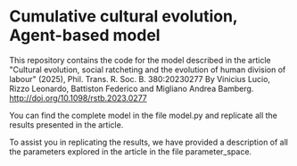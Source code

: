# Cumulative cultural evolution, Agent-based model
This repository contains the code for the model described in the article "Cultural evolution, social ratcheting and the evolution of human division of labour" (2025), Phil. Trans. R. Soc. B. 380:20230277 By Vinicius Lucio, Rizzo Leonardo, Battiston Federico and Migliano Andrea Bamberg. http://doi.org/10.1098/rstb.2023.0277

You can find the complete model in the file model.py and replicate all the results presented in the article.

To assist you in replicating the results, we have provided a description of all the parameters explored in the article in the file parameter_space.
